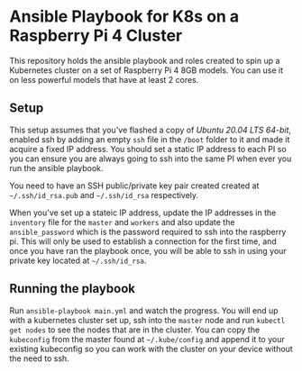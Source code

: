 # Ansible Playbook for K8s on a Raspberry Pi 4 Cluster

This repository holds the ansible playbook and roles created to spin up a Kubernetes cluster on a set of Raspberry Pi 4 8GB models.
You can use it on less powerful models that have at least 2 cores.

## Setup

This setup assumes that you've flashed a copy of _Ubuntu 20.04 LTS 64-bit_, enabled ssh by adding an empty `ssh` file in the `/boot` folder to it and made it acquire a fixed IP address. You should set a static IP address to each PI so you can ensure you are always going to ssh into the same PI when ever you run the ansible playbook.

You need to have an SSH public/private key pair created created at `~/.ssh/id_rsa.pub` and `~/.ssh/id_rsa` respectively.

When you've set up a stateic IP address, update the IP addresses in the `inventory` file for the `master` and `workers` and also update the `ansible_password` which is the password required to ssh into the raspberry pi. This will only be used to establish a connection for the first time, and once you have ran the playbook once, you will be able to ssh in using your private key located at `~/.ssh/id_rsa`.

## Running the playbook

Run `ansible-playbook main.yml` and watch the progress.
You will end up with a kubernetes cluster set up, ssh into the `master` node and run `kubectl get nodes` to see the nodes that are in the cluster.
You can copy the `kubeconfig` from the master found at `~/.kube/config` and append it to your existing kubeconfig so you can work with the cluster on your device without the need to ssh.

